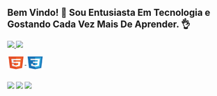 ## Bem Vindo! 👀 Sou Entusiasta Em Tecnologia e Gostando Cada Vez Mais De Aprender. 👌
 <div>
  <a href="https://github.com/danielgomesbr">
  <img height="180em" src="https://github-readme-stats.vercel.app/api?username=DanielGomes33&show_icons=true&theme=highcontrast&include_all_commits=true&count_private=true&border_radius=5"/>
  <img height="180em" src="https://github-readme-stats.vercel.app/api/top-langs/?username=DanielGomes33&layout=compact&langs_count=7&theme=highcontrast&border_radius=2"/>
</div>
  
  <div style="display: inline_block"><br>
  <!--<img align="center" alt="Daniel-Js" height="30" width="40" src="https://raw.githubusercontent.com/devicons/devicon/master/icons/javascript/javascript-plain.svg">
  <img align="center" alt="Daniel-Ts" height="30" width="40" src="https://raw.githubusercontent.com/devicons/devicon/master/icons/typescript/typescript-plain.svg">-->
  <img align="center" alt="Daniel-HTML" height="30" width="40" src="https://raw.githubusercontent.com/devicons/devicon/master/icons/html5/html5-original.svg">
  <img align="center" alt="Daniel-CSS" height="30" width="40" src="https://raw.githubusercontent.com/devicons/devicon/master/icons/css3/css3-original.svg">
  <!--<img align="center" alt="Daniel-Python" height="30" width="40" src="https://raw.githubusercontent.com/devicons/devicon/master/icons/python/python-original.svg">-->
</div>
   
 ##
 
  <div> 
  <!--<a href="https://www.youtube.com/" target="_blank"><img src="https://img.shields.io/badge/YouTube-FF0000?style=for-the-badge&logo=youtube&logoColor=white" target="_blank"></a>-->
  <a href="https://instagram.com/" target="_blank"><img src="https://img.shields.io/badge/-Instagram-%23E4405F?style=for-the-badge&logo=instagram&logoColor=white" target="_blank"></a>
 	<!--<a href="https://www.twitch.tv/" target="_blank"><img src="https://img.shields.io/badge/Twitch-9146FF?style=for-the-badge&logo=twitch&logoColor=white" target="_blank"></a>
 <a href="https://discord.gg/pDbY76q8Qf" target="_blank"><img src="https://img.shields.io/badge/Discord-7289DA?style=for-the-badge&logo=discord&logoColor=white" target="_blank"></a>--> 
  <a href = "mailto:contato@gmail.com"><img src="https://img.shields.io/badge/-Gmail-%23333?style=for-the-badge&logo=gmail&logoColor=white" target="_blank"></a>
  <a href="https://www.linkedin.com/" target="_blank"><img src="https://img.shields.io/badge/-LinkedIn-%230077B5?style=for-the-badge&logo=linkedin&logoColor=white" target="_blank"></a> 
 
</div>
